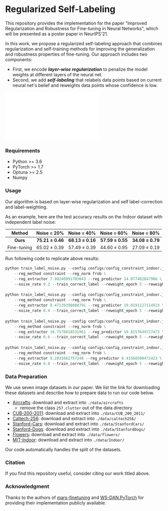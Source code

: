 # Regularized Self-Labeling

This repository provides the implementation for the paper "Improved Regularization and Robustness for Fine-tuning in Neural Networks", which will be presented as a poster paper in NeurIPS'21.

In this work, we propose a regularized self-labeling approach that combines regularization and self-training methods for improving the generalization and robustness properties of fine-tuning.  Our approach includes two components:

- First, we encode ***layer-wise regularization*** to penalize the model weights at different layers of the neural net.
- Second, we add ***self-labeling*** that relabels data points based on current neural net's belief and reweights data points whose confidence is low.

![](./figures/main_figure.pdf)

### Requirements

- Python >= 3.6
- PyTorch >= 1.7
- Optuna >= 2.5
- Numpy

### Usage

Our algorithm is based on layer-wise regularization and self label-correction and label-weighting.

As an example, here are the test accuracy results on the Indoor dataset with independent label noise:

|   Method    |     Noise = 20%      |     Noise = 40%      |     Noise = 60%      |     Noise = 80%      |
| :---------: | :------------------: | :------------------: | :------------------: | :------------------: |
|  **Ours**   | **75.21 $\pm$ 0.46** | **68.13 $\pm$ 0.16** | **57.59 $\pm$ 0.55** | **34.08 $\pm$ 0.79** |
| Fine-tuning |   65.02 $\pm$ 0.39   |   57.49 $\pm$ 0.39   |   44.60 $\pm$ 0.95   |   27.09 $\pm$ 0.19   |

Run following code to replicate above results:

```Python
python train_label_noise.py --config configs/config_constraint_indoor.json --model ResNet18 \
    --reg_method constraint --reg_norm frob \
    --reg_extractor 7.80246991703043 --reg_predictor 14.077402847906 \
    --noise_rate 0.2 --train_correct_label --reweight_epoch 5 --reweight_temp 2.0 --correct_epoch 10 --correct_thres 0.9 

python train_label_noise.py --config configs/config_constraint_indoor.json --model ResNet18 \
    --reg_method constraint --reg_norm frob \
    --reg_extractor 8.47139398080791 --reg_predictor 19.0191127114923 \
    --noise_rate 0.4 --train_correct_label --reweight_epoch 5 --reweight_temp 2.0 --correct_epoch 10 --correct_thres 0.9 

python train_label_noise.py --config configs/config_constraint_indoor.json --model ResNet18 \
    --reg_method constraint --reg_norm frob \
    --reg_extractor 10.7576018531961 --reg_predictor 19.8157649727473 \
    --noise_rate 0.6 --train_correct_label --reweight_epoch 5 --reweight_temp 2.0 --correct_epoch 10 --correct_thres 0.9 
    
python train_label_noise.py --config configs/config_constraint_indoor.json --model ResNet18 \
    --reg_method constraint --reg_norm frob \
    --reg_extractor 9.2031662757248 --reg_predictor 6.41568500472423 \
    --noise_rate 0.8 --train_correct_label --reweight_epoch 5 --reweight_temp 1.5 --correct_epoch 10 --correct_thres 0.9 
```

### Data Preparation

We use seven image datasets in our paper. We list the link for downloading these datasets and describe how to prepare data to run our code below.

- [Aircrafts](https://www.robots.ox.ac.uk/~vgg/data/fgvc-aircraft/): download and extract into `./data/aircrafts`
  - remove the class `257.clutter` out of the data directory
- [CUB-200-2011](http://www.vision.caltech.edu/visipedia/CUB-200-2011.html): download and extract into `./data/CUB_200_2011/`
- [Caltech-256](http://www.vision.caltech.edu/Image_Datasets/Caltech256/): download and extract into `./data/caltech256/`
- [Stanford-Cars](https://ai.stanford.edu/~jkrause/cars/car_dataset.html): download and extract into `./data/StanfordCars/`
- [Stanford-Dogs](http://vision.stanford.edu/aditya86/ImageNetDogs/): download and extract into `./data/StanfordDogs/`
- [Flowers](https://www.robots.ox.ac.uk/~vgg/data/flowers/102/): download and extract into `./data/flowers/`
- [MIT-Indoor](http://web.mit.edu/torralba/www/indoor.html): download and extract into `./data/Indoor/`

Our code automatically handles the split of the datasets.

### Citation

If you find this repository useful, consider citing our work titled above.

### Acknowledgment

Thanks to the authors of [mars-finetuning](https://github.com/henrygouk/mars-finetuning) and [WS-DAN.PyTorch](https://github.com/GuYuc/WS-DAN.PyTorch) for providing their implementation publicly available.
